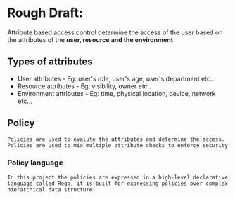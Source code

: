 # Rough Draft:

Attribute based access control determine the access of the user based on the attributes of the **user, resource and the environment**


## Types of attributes

* User attributes - Eg: user's role, user's age, user's department etc...
* Resource attributes - Eg: visibility, owner etc..
* Environment attributes - Eg: time, physical location, device, network etc...

## Policy

    Policies are used to evalute the attributes and determine the access. Policies are used to mix multiple attribute checks to enforce security

### Policy language

    In this project the policies are expressed in a high-level declarative language called Rego, it is built for expressing policies over complex hierarchical data structure.

